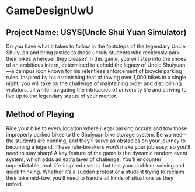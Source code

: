 # GameDesignUwU
## Project Name: USYS(Uncle Shui Yuan Simulator)
Do you have what it takes to follow in the footsteps of the legendary Uncle Shuiyuan and bring justice to those unruly students who recklessly park their bikes wherever they please? In this game, you will step into the shoes of an ambitious intern, determined to uphold the legacy of Uncle Shuiyuan—a campus icon known for his relentless enforcement of bicycle parking rules. Inspired by his astonishing feat of towing over 1,000 bikes in a single night, you will take on the challenge of maintaining order and disciplining violators, all while navigating the intricacies of university life and striving to live up to the legendary status of your mentor.

## Method of Playing
Ride your bike to every location where illegal parking occurs and tow those improperly parked bikes to the Shuiyuan bike storage system. Be warned—the students are cunning, and they’ll serve as obstacles on your journey to becoming a legend. These rule-breakers won’t make your job easy, so you'll need to stay sharp! A key feature of the game is the dynamic random event system, which adds an extra layer of challenge. You'll encounter unpredictable, real-life-inspired events that test your problem-solving and quick thinking. Whether it’s a sudden protest or a student trying to reclaim their bike mid-tow, you’ll need to handle all kinds of situations as they unfold.
